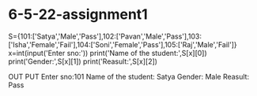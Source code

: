 # 6-5-22-assignment1
S={101:['Satya','Male','Pass'],102:['Pavan','Male','Pass'],103:['Isha','Female','Fail'],104:['Soni','Female','Pass'],105:['Raj','Male','Fail']}
x=int(input('Enter sno:'))
print('Name of the student:',S[x][0])
print('Gender:',S[x][1])
print('Reasult:',S[x][2])



OUT PUT
Enter sno:101
Name of the student: Satya
Gender: Male
Reasult: Pass
   
        


   
        


   
        
